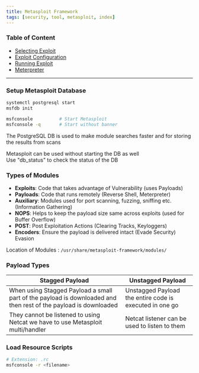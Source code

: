 ```yaml
---
title: Metasploit Framework
tags: [security, tool, metasploit, index]
---
```


### Table of Content

- [Selecting Exploit](Selecting%20Exploit.md)
- [Exploit Configuration](Exploit%20Configuration.md)
- [Running Exploit](Running%20Exploit.md)
- [Meterpreter](Meterpreter.md)

---

### Setup Metasploit Database

````bash
systemctl postgresql start
msfdb init

msfconsole 			# Start Metasploit
msfconsole -q 		# Start without banner
````

The PostgreSQL DB is used to make module searches faster and for storing the results from scans

Metasploit can be used without starting the DB as well  
Use "db_status" to check the status of the DB

### Types of Modules

- **Exploits**: Code that takes advantage of Vulnerability (uses Payloads)
- **Payloads**: Code that runs remotely (Reverse Shell, Meterpreter)
- **Auxiliary**: Modules used for port scanning, fuzzing, sniffing etc. (Information Gathering)
- **NOPS**: Helps to keep the payload size same across exploits (used for Buffer Overflow)
- **POST**: Post Exploitation Actions (Clearing Tracks, Keyloggers)
- **Encoders**: Ensure the payload is delivered intact (Evade Security)
   Evasion

Location of Modules : `/usr/share/metasploit-framework/modules/`

### Payload Types

| Stagged Payload                                                                                                 | Unstagged Payload                                       |
| --------------------------------------------------------------------------------------------------------------- | ------------------------------------------------------- |
| When using Stagged Payload a small part of the payload is downloaded and then rest of the payload is downloaded | Unstagged Payload the entire code is executed in one go |
| They cannot be listened to using Netcat we have to use Metasploit multi/handler                                 | Netcat listener can be used to listen to them           |

### Load Resource Scripts

````bash
# Extension: .rc
msfconsole -r <filename>
````
